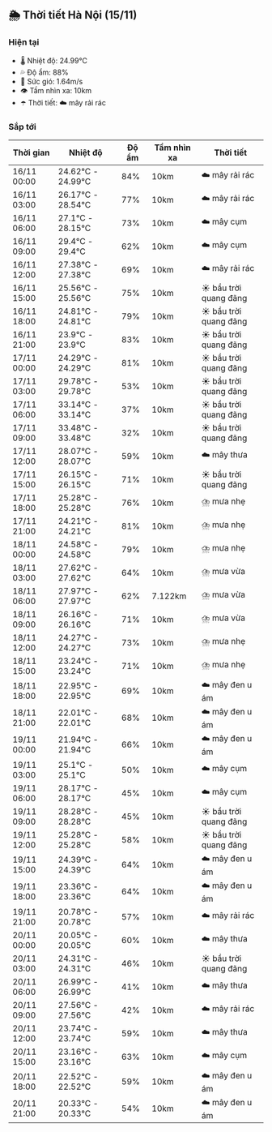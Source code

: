 ## 🌦️ Thời tiết Hà Nội (15/11)

### Hiện tại

- 🌡️ Nhiệt độ: 24.99℃
- 💦 Độ ẩm: 88%
- 💨 Sức gió: 1.64m/s
- 👁️ Tầm nhìn xa: 10km
- ☂️ Thời tiết: ☁️ mây rải rác

### Sắp tới

| Thời gian | Nhiệt độ | Độ ẩm | Tầm nhìn xa | Thời tiết |
| --- | --- | --- | --- | --- |
| 16/11 00:00 | 24.62℃ - 24.99℃ | 84% | 10km | ☁️ mây rải rác |
| 16/11 03:00 | 26.17℃ - 28.54℃ | 77% | 10km | ☁️ mây rải rác |
| 16/11 06:00 | 27.1℃ - 28.15℃ | 73% | 10km | ☁️ mây cụm |
| 16/11 09:00 | 29.4℃ - 29.4℃ | 62% | 10km | ☁️ mây cụm |
| 16/11 12:00 | 27.38℃ - 27.38℃ | 69% | 10km | ☁️ mây rải rác |
| 16/11 15:00 | 25.56℃ - 25.56℃ | 75% | 10km | ☀️ bầu trời quang đãng |
| 16/11 18:00 | 24.81℃ - 24.81℃ | 79% | 10km | ☀️ bầu trời quang đãng |
| 16/11 21:00 | 23.9℃ - 23.9℃ | 83% | 10km | ☀️ bầu trời quang đãng |
| 17/11 00:00 | 24.29℃ - 24.29℃ | 81% | 10km | ☀️ bầu trời quang đãng |
| 17/11 03:00 | 29.78℃ - 29.78℃ | 53% | 10km | ☀️ bầu trời quang đãng |
| 17/11 06:00 | 33.14℃ - 33.14℃ | 37% | 10km | ☀️ bầu trời quang đãng |
| 17/11 09:00 | 33.48℃ - 33.48℃ | 32% | 10km | ☀️ bầu trời quang đãng |
| 17/11 12:00 | 28.07℃ - 28.07℃ | 59% | 10km | ☁️ mây thưa |
| 17/11 15:00 | 26.15℃ - 26.15℃ | 71% | 10km | ☀️ bầu trời quang đãng |
| 17/11 18:00 | 25.28℃ - 25.28℃ | 76% | 10km | ⛈️ mưa nhẹ |
| 17/11 21:00 | 24.21℃ - 24.21℃ | 81% | 10km | ⛈️ mưa nhẹ |
| 18/11 00:00 | 24.58℃ - 24.58℃ | 79% | 10km | ⛈️ mưa nhẹ |
| 18/11 03:00 | 27.62℃ - 27.62℃ | 64% | 10km | ⛈️ mưa vừa |
| 18/11 06:00 | 27.97℃ - 27.97℃ | 62% | 7.122km | ⛈️ mưa vừa |
| 18/11 09:00 | 26.16℃ - 26.16℃ | 71% | 10km | ⛈️ mưa vừa |
| 18/11 12:00 | 24.27℃ - 24.27℃ | 73% | 10km | ⛈️ mưa nhẹ |
| 18/11 15:00 | 23.24℃ - 23.24℃ | 71% | 10km | ⛈️ mưa nhẹ |
| 18/11 18:00 | 22.95℃ - 22.95℃ | 69% | 10km | ☁️ mây đen u ám |
| 18/11 21:00 | 22.01℃ - 22.01℃ | 68% | 10km | ☁️ mây đen u ám |
| 19/11 00:00 | 21.94℃ - 21.94℃ | 66% | 10km | ☁️ mây đen u ám |
| 19/11 03:00 | 25.1℃ - 25.1℃ | 50% | 10km | ☁️ mây cụm |
| 19/11 06:00 | 28.17℃ - 28.17℃ | 45% | 10km | ☁️ mây cụm |
| 19/11 09:00 | 28.28℃ - 28.28℃ | 45% | 10km | ☀️ bầu trời quang đãng |
| 19/11 12:00 | 25.28℃ - 25.28℃ | 58% | 10km | ☀️ bầu trời quang đãng |
| 19/11 15:00 | 24.39℃ - 24.39℃ | 64% | 10km | ☁️ mây đen u ám |
| 19/11 18:00 | 23.36℃ - 23.36℃ | 64% | 10km | ☁️ mây đen u ám |
| 19/11 21:00 | 20.78℃ - 20.78℃ | 57% | 10km | ☁️ mây rải rác |
| 20/11 00:00 | 20.05℃ - 20.05℃ | 60% | 10km | ☁️ mây thưa |
| 20/11 03:00 | 24.31℃ - 24.31℃ | 46% | 10km | ☀️ bầu trời quang đãng |
| 20/11 06:00 | 26.99℃ - 26.99℃ | 41% | 10km | ☁️ mây thưa |
| 20/11 09:00 | 27.56℃ - 27.56℃ | 42% | 10km | ☁️ mây rải rác |
| 20/11 12:00 | 23.74℃ - 23.74℃ | 59% | 10km | ☁️ mây thưa |
| 20/11 15:00 | 23.16℃ - 23.16℃ | 63% | 10km | ☁️ mây cụm |
| 20/11 18:00 | 22.52℃ - 22.52℃ | 59% | 10km | ☁️ mây đen u ám |
| 20/11 21:00 | 20.33℃ - 20.33℃ | 54% | 10km | ☁️ mây đen u ám |
